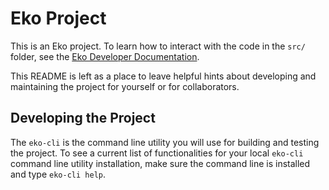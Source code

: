 # Eko Project

This is an Eko project. To learn how to interact with the code in the `src/` folder, see the [Eko Developer Documentation](https://developer.helloeko.com).

This README is left as a place to leave helpful hints about developing and maintaining the project for yourself or for collaborators.

## Developing the Project

The `eko-cli` is the command line utility you will use for building and testing the project. To see a current list of functionalities for your local `eko-cli` command line utility installation, make sure the command line is installed and type `eko-cli help`.
